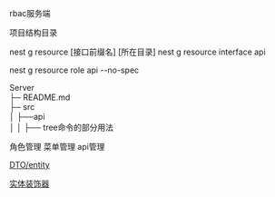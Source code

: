 rbac服务端

项目结构目录

nest g resource [接口前缀名] [所在目录]
nest g resource interface api

nest g resource role api --no-spec

Server  
├─ README.md  
├─ src  
│  ├──api  
│  │  ├──
tree命令的部分用法  

角色管理
菜单管理
api管理

[DTO/entity](https://zhuanlan.zhihu.com/p/296492029)

[实体装饰器](https://www.bookstack.cn/read/TypeORM-0.2.20-zh/spilt.1.decorator-reference.md)